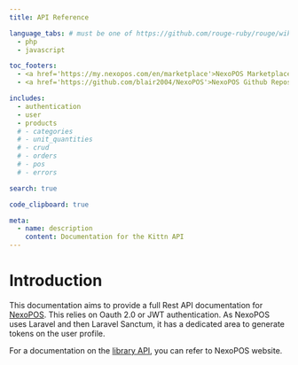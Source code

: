 ```yaml
---
title: API Reference

language_tabs: # must be one of https://github.com/rouge-ruby/rouge/wiki/List-of-supported-languages-and-lexers
  - php
  - javascript

toc_footers:
  - <a href='https://my.nexopos.com/en/marketplace'>NexoPOS Marketplace</a>
  - <a href='https://github.com/blair2004/NexoPOS'>NexoPOS Github Repository</a>

includes:
  - authentication
  - user
  - products
  # - categories
  # - unit_quantities
  # - crud
  # - orders
  # - pos
  # - errors

search: true

code_clipboard: true

meta:
  - name: description
    content: Documentation for the Kittn API
---
```


# Introduction

This documentation aims to provide a full Rest API documentation for [NexoPOS](https://github.com/blair2004/NexoPOS). This relies on Oauth 2.0 or JWT authentication. As NexoPOS uses Laravel and then Laravel Sanctum, it has a dedicated area to generate tokens on the user profile.

For a documentation on the [library API](https://my.nexopos.com/en/documentation), you can refer to NexoPOS website.
